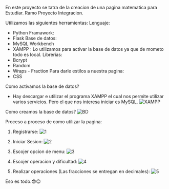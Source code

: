 En este proyecto se tatra de la creacion de una pagina matematica para Estudiar. Ramo Proyecto Integracion.

Utilizamos las siguientes herramientas:
Lenguaje:
- Python
Framawork:
- Flask
Base de datos:
- MySQL Workbench
- XAMPP : Lo utilizamos para activar la base de datos ya que de mometo todo es local.
Librerias:
- Bcrypt
- Random
- Wraps
- Fraction
Para darle estilos a nuestra pagina:
- CSS

Como activamos la base de datos?
- Hay descargar e utilizar el programa XAMPP el cual nos permite utilizar varios servicios.
  Pero el que nos interesa iniciar es MySQL.
![XAMPP](https://github.com/user-attachments/assets/e395d5a9-6855-4fd4-9467-035ddf255f55)

Como creamos la base de datos?
![BD](https://github.com/user-attachments/assets/4fba0aeb-9000-421b-ab0d-02e2084476d9)

Proceso a proceso de como utilizar la pagina:

1. Registrarse:
![1](https://github.com/user-attachments/assets/955d79e6-f20d-4998-a262-f58ce8d62955)

2. Iniciar Sesion:
![2](https://github.com/user-attachments/assets/a6f9b92b-6aad-47e8-807f-999eab38721b)

3. Escojer opcion de menu:
![3](https://github.com/user-attachments/assets/b49663b5-bb76-4a2c-8a00-eb38e80cb5ca)

4. Escojer operacion y dificultad:
![4](https://github.com/user-attachments/assets/c2cb7a28-0daf-414a-9cd7-2c91de7d7a24)

5. Realizar operaciones (Las fracciones se entregan en decimales):
![5](https://github.com/user-attachments/assets/d9b72f16-7d5c-46ea-8507-63fe08a2722c)

Eso es todo.😎😉

